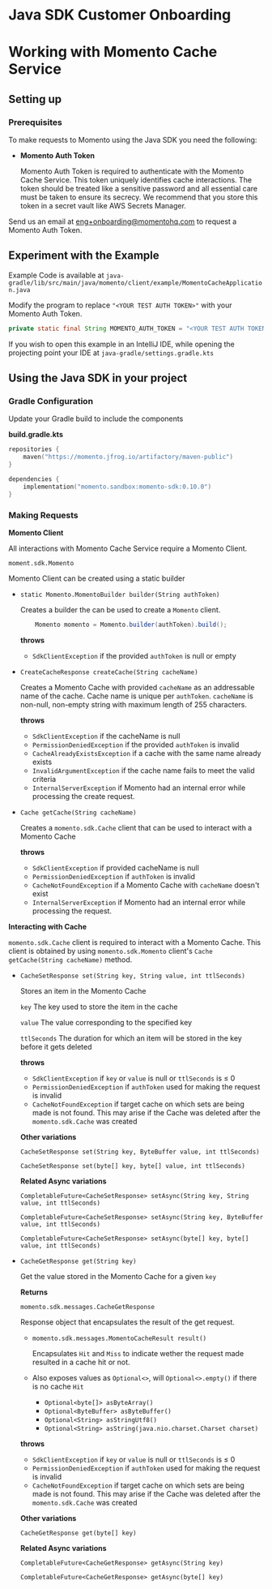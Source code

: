 # Java SDK Customer Onboarding

# Working with Momento Cache Service

## Setting up

### Prerequisites

To make requests to Momento using the Java SDK you need the following:

- **Momento Auth Token**

    Momento Auth Token is required to authenticate with the Momento Cache Service. This token uniquely identifies cache interactions. The token should be treated like a sensitive password and all essential care must be taken to ensure its secrecy. We recommend that you store this token in a secret vault like AWS Secrets Manager.


Send us an email at eng+onboarding@momentohq.com to request a Momento Auth Token.

## **Experiment with the Example**

Example Code is available at `java-gradle/lib/src/main/java/momento/client/example/MomentoCacheApplication.java`

Modify the program to replace `"<YOUR TEST AUTH TOKEN>"` with your Momento Auth Token.

```java
private static final String MOMENTO_AUTH_TOKEN = "<YOUR TEST AUTH TOKEN>";
```

If you wish to open this example in an IntelliJ IDE, while opening the projecting point your IDE at `java-gradle/settings.gradle.kts`

## Using the Java SDK in your project

### Gradle Configuration

Update your Gradle build to include the components

**build.gradle.kts**

```kotlin
repositories {
    maven("https://momento.jfrog.io/artifactory/maven-public")
}

dependencies {
    implementation("momento.sandbox:momento-sdk:0.10.0")
}
```

### Making Requests

**Momento Client**

All interactions with Momento Cache Service require a Momento Client.

`moment.sdk.Momento`

Momento Client can be created using a static builder

- `static Momento.MomentoBuilder builder(String authToken)`

    Creates a builder the can be used to create a `Momento` client.

    ```java
    	Momento momento = Momento.builder(authToken).build();
    ```

    **throws**

    - `SdkClientException` if the provided `authToken` is null or empty


- `CreateCacheResponse createCache(String cacheName)`

    Creates a Momento Cache with provided `cacheName` as an addressable name of the cache. Cache name is unique per `authToken`. `cacheName` is non-null, non-empty string with maximum length of 255 characters.

    **throws**

    - `SdkClientException` if the cacheName is null
    - `PermissionDeniedException` if the provided `authToken` is invalid
    - `CacheAlreadyExistsException` if a cache with the same name already exists
    - `InvalidArgumentException` if the cache name fails to meet the valid criteria
    - `InternalServerException` if Momento had an internal error while processing the create request.


- `Cache getCache(String cacheName)`

    Creates a `momento.sdk.Cache` client that can be used to interact with a Momento Cache

    **throws**

    - `SdkClientException` if provided cacheName is null
    - `PermissionDeniedException` if `authToken` is invalid
    - `CacheNotFoundException` if a Momento Cache with `cacheName` doesn't exist
    - `InternalServerException` if Momento had an internal error while processing the request.


**Interacting with Cache**

`momento.sdk.Cache` client is required to interact with a Momento Cache. This client is obtained by using `momento.sdk.Momento` client's `Cache getCache(String cacheName)` method.

- `CacheSetResponse set(String key, String value, int ttlSeconds)`

    Stores an item in the Momento Cache

    `key` The key used to store the item in the cache

    `value` The value corresponding to the specified key

    `ttlSeconds` The duration for which an item will be stored in the key before it gets deleted

    **throws**

    - `SdkClientException` if `key` or `value` is null or `ttlSeconds` is ≤ 0
    - `PermissionDeniedException` if `authToken` used for making the request is invalid
    - `CacheNotFoundException` if target cache on which sets are being made is not found. This may arise if the Cache was deleted after the `momento.sdk.Cache` was created

    **Other variations**

    `CacheSetResponse set(String key, ByteBuffer value, int ttlSeconds)`

    `CacheSetResponse set(byte[] key, byte[] value, int ttlSeconds)`

    **Related Async variations**

    `CompletableFuture<CacheSetResponse> setAsync(String key, String value, int ttlSeconds)`

    `CompletableFuture<CacheSetResponse> setAsync(String key, ByteBuffer value, int ttlSeconds)`

    `CompletableFuture<CacheSetResponse> setAsync(byte[] key, byte[] value, int ttlSeconds)`


- `CacheGetResponse get(String key)`

    Get the value stored in the Momento Cache for a given `key`

    **Returns**

    `momento.sdk.messages.CacheGetResponse`

    Response object that encapsulates the result of the get request.

    - `momento.sdk.messages.MomentoCacheResult result()`

        Encapsulates `Hit` and `Miss` to indicate wether the request made resulted in a cache hit or not.

    - Also exposes values as `Optional<>`, will `Optional<>.empty()` if there is no cache `Hit`
        - `Optional<byte[]> asByteArray()`
        - `Optional<ByteBuffer> asByteBuffer()`
        - `Optional<String> asStringUtf8()`
        - `Optional<String> asString(java.nio.charset.Charset charset)`

    **throws**

    - `SdkClientException` if `key` or `value` is null or `ttlSeconds` is ≤ 0
    - `PermissionDeniedException` if `authToken` used for making the request is invalid
    - `CacheNotFoundException` if target cache on which sets are being made is not found. This may arise if the Cache was deleted after the `momento.sdk.Cache` was created

    **Other variations**

    `CacheGetResponse get(byte[] key)`

    **Related Async variations**

    `CompletableFuture<CacheGetResponse> getAsync(String key)`

    `CompletableFuture<CacheGetResponse> getAsync(byte[] key)`
